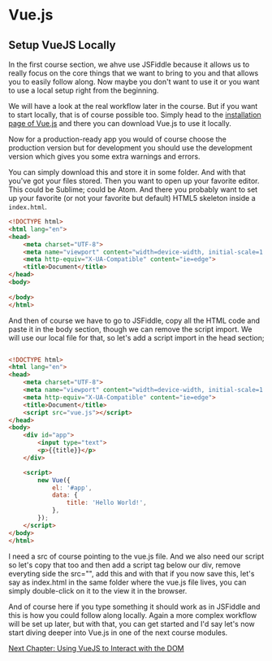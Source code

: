 # Vue.js

## Setup VueJS Locally

In the first course section, we ahve use JSFiddle because it allows us to really focus on the core things that we want to bring to you and that allows you to easily follow along. Now maybe you don't want to use it or you want to use a local setup right from the beginning. 

We will have a look at the real workflow later in the course.
But if you want to start locally, that is of course possible too. Simply head to the [installation page of Vue.js](https://vuejs.org/v2/guide/installation.html) and there you can download Vue.js to use it locally.

Now for a production-ready app you would of course choose the production version but for development you should use the development version which gives you some extra warnings and errors.

You can simply download this and store it in some folder. And with that you've got your files stored. Then you want to open up your favorite editor. This could be Sublime; could be Atom. And there you probably want to set up your favorite (or not your favorite but default) HTML5 skeleton inside a ``index.html``.

```html
<!DOCTYPE html>
<html lang="en">
<head>
    <meta charset="UTF-8">
    <meta name="viewport" content="width=device-width, initial-scale=1.0">
    <meta http-equiv="X-UA-Compatible" content="ie=edge">
    <title>Document</title>
</head>
<body>
    
</body>
</html>
```

And then of course we have to go to JSFiddle, copy all the HTML code and paste it in the body section, though we can remove the script import. We will use our local file for that, so let's add a script import in the head section; 

```html

<!DOCTYPE html>
<html lang="en">
<head>
    <meta charset="UTF-8">
    <meta name="viewport" content="width=device-width, initial-scale=1.0">
    <meta http-equiv="X-UA-Compatible" content="ie=edge">
    <title>Document</title>
    <script src="vue.js"></script>
</head>
<body>
    <div id="app">
        <input type="text">
        <p>{{title}}</p>  
    </div>

    <script>
        new Vue({
            el: '#app',
            data: {
                title: 'Hello World!',
            },
        });
    </script>
</body>
</html>

```

I need a src of course pointing to the vue.js file. And we also need our script so let's copy that too and then add a script tag below our div, remove everyting side the src="", add this and with that if you now save this, let's say as index.html in the same folder where the vue.js file lives, you can simply double-click on it to the view it in the browser.

And of course here if you type something it should work as in JSFiddle and this is how you could follow along locally. Again a more complex workflow will be set up later, but with that, you can get started and I'd say let's
now start diving deeper into Vue.js in one of the next course modules.


[Next Chapter: Using VueJS to Interact with the DOM](./../DOM/)